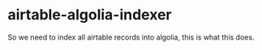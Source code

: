 # airtable-algolia-indexer
So we need to index all airtable records into algolia, this is what this does.
